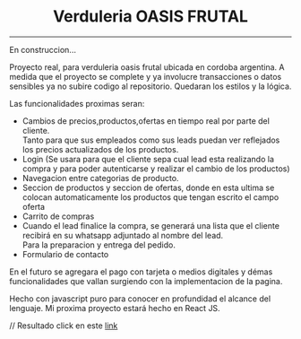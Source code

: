 # 
<h1 align="center">
   Verduleria OASIS FRUTAL
 </h1> 
<hr> 
   En construccion...
   
   Proyecto real, para verduleria oasis frutal ubicada en cordoba argentina.
   A medida que el proyecto se complete y ya involucre transacciones o datos sensibles ya no subire codigo al repositorio.
   Quedaran los estilos y la lógica.
   
   Las funcionalidades proximas seran:
   - Cambios de precios,productos,ofertas en tiempo real por parte del cliente.<br>Tanto para que sus empleados como sus leads puedan ver reflejados los precios actualizados de los productos.
   - Login (Se usara para que el cliente sepa cual lead esta realizando la compra y para poder autenticarse y realizar el cambio de los productos)
   - Navegacion entre categorias de producto.
   - Seccion de productos y seccion de ofertas, donde en esta ultima se colocan automaticamente los productos que tengan escrito el campo oferta
   - Carrito de compras
   - Cuando el lead finalice la compra, se generará una lista que el cliente recibirá en su whatsapp adjuntado al nombre del lead.<br>Para la preparacion y entrega del pedido.
   - Formulario de contacto
 
En el futuro se agregara el pago con tarjeta o medios digitales y démas funcionalidades que vallan surgiendo con la implementacion de la pagina.
 
 
Hecho con javascript puro para conocer en profundidad el alcance del lenguaje.
Mi proxima proyecto estará hecho en React JS.

// Resultado click en este [link](https://cozy-taffy-0cc357.netlify.app/)
